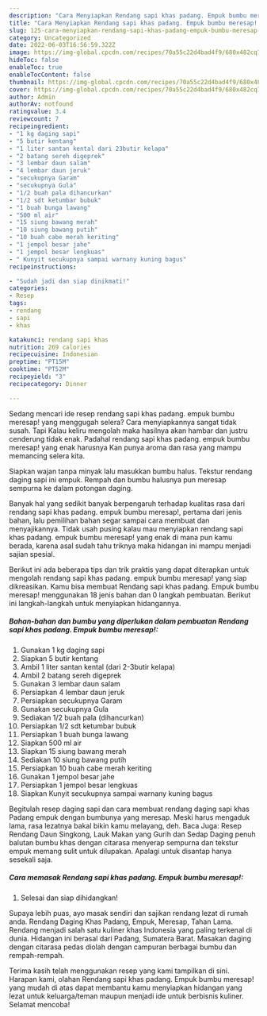 ```yaml
---
description: "Cara Menyiapkan Rendang sapi khas padang. Empuk bumbu meresap! Menu Buat lebaran"
title: "Cara Menyiapkan Rendang sapi khas padang. Empuk bumbu meresap! Menu Buat lebaran"
slug: 125-cara-menyiapkan-rendang-sapi-khas-padang-empuk-bumbu-meresap-menu-buat-lebaran
category: Uncategorized
date: 2022-06-03T16:56:59.322Z
image: https://img-global.cpcdn.com/recipes/70a55c22d4bad4f9/680x482cq70/rendang-sapi-khas-padang-empuk-bumbu-meresap-foto-resep-utama.jpg
hideToc: false
enableToc: true
enableTocContent: false
thumbnail: https://img-global.cpcdn.com/recipes/70a55c22d4bad4f9/680x482cq70/rendang-sapi-khas-padang-empuk-bumbu-meresap-foto-resep-utama.jpg
cover: https://img-global.cpcdn.com/recipes/70a55c22d4bad4f9/680x482cq70/rendang-sapi-khas-padang-empuk-bumbu-meresap-foto-resep-utama.jpg
author: Admin
authorAv: notfound
ratingvalue: 3.4
reviewcount: 7
recipeingredient:
- "1 kg daging sapi"
- "5 butir kentang"
- "1 liter santan kental dari 23butir kelapa"
- "2 batang sereh digeprek"
- "3 lembar daun salam"
- "4 lembar daun jeruk"
- "secukupnya Garam"
- "secukupnya Gula"
- "1/2 buah pala dihancurkan"
- "1/2 sdt ketumbar bubuk"
- "1 buah bunga lawang"
- "500 ml air"
- "15 siung bawang merah"
- "10 siung bawang putih"
- "10 buah cabe merah keriting"
- "1 jempol besar jahe"
- "1 jempol besar lengkuas"
- " Kunyit secukupnya sampai warnany kuning bagus"
recipeinstructions:

- "Sudah jadi dan siap dinikmati!"
categories:
- Resep
tags:
- rendang
- sapi
- khas

katakunci: rendang sapi khas 
nutrition: 269 calories
recipecuisine: Indonesian
preptime: "PT15M"
cooktime: "PT52M"
recipeyield: "3"
recipecategory: Dinner

---
```



Sedang mencari ide resep rendang sapi khas padang. empuk bumbu meresap! yang menggugah selera? Cara menyiapkannya sangat tidak susah. Tapi Kalau keliru mengolah maka hasilnya akan hambar dan justru cenderung tidak enak. Padahal rendang sapi khas padang. empuk bumbu meresap! yang enak harusnya Kan punya aroma dan rasa yang mampu memancing selera kita.


Siapkan wajan tanpa minyak lalu masukkan bumbu halus. Tekstur rendang daging sapi ini empuk. Rempah dan bumbu halusnya pun meresap sempurna ke dalam potongan daging.

Banyak hal yang sedikit banyak berpengaruh terhadap kualitas rasa dari rendang sapi khas padang. empuk bumbu meresap!, pertama dari jenis bahan, lalu pemilihan bahan segar sampai cara membuat dan menyajikannya. Tidak usah pusing kalau mau menyiapkan rendang sapi khas padang. empuk bumbu meresap! yang enak di mana pun kamu berada, karena asal sudah tahu triknya maka hidangan ini mampu menjadi sajian spesial.


Berikut ini ada beberapa tips dan trik praktis yang dapat diterapkan untuk mengolah rendang sapi khas padang. empuk bumbu meresap! yang siap dikreasikan. Kamu bisa membuat Rendang sapi khas padang. Empuk bumbu meresap! menggunakan 18 jenis bahan dan 0 langkah pembuatan. Berikut ini langkah-langkah untuk menyiapkan hidangannya.

<!--inarticleads1-->

##### Bahan-bahan dan bumbu yang diperlukan dalam pembuatan Rendang sapi khas padang. Empuk bumbu meresap!:

1. Gunakan 1 kg daging sapi
1. Siapkan 5 butir kentang
1. Ambil 1 liter santan kental (dari 2-3butir kelapa)
1. Ambil 2 batang sereh digeprek
1. Gunakan 3 lembar daun salam
1. Persiapkan 4 lembar daun jeruk
1. Persiapkan secukupnya Garam
1. Gunakan secukupnya Gula
1. Sediakan 1/2 buah pala (dihancurkan)
1. Persiapkan 1/2 sdt ketumbar bubuk
1. Persiapkan 1 buah bunga lawang
1. Siapkan 500 ml air
1. Siapkan 15 siung bawang merah
1. Sediakan 10 siung bawang putih
1. Persiapkan 10 buah cabe merah keriting
1. Gunakan 1 jempol besar jahe
1. Persiapkan 1 jempol besar lengkuas
1. Siapkan  Kunyit secukupnya sampai warnany kuning bagus


Begitulah resep daging sapi dan cara membuat rendang daging sapi khas Padang empuk dengan bumbunya yang meresap. Meski harus mengaduk lama, rasa lezatnya bakal bikin kamu melayang, deh. Baca Juga: Resep Rendang Daun Singkong, Lauk Makan yang Gurih dan Sedap Daging penuh balutan bumbu khas dengan citarasa menyerap sempurna dan tekstur empuk memang sulit untuk dilupakan. Apalagi untuk disantap hanya sesekali saja. 

<!--inarticleads2-->

##### Cara memasak Rendang sapi khas padang. Empuk bumbu meresap!:


1. Selesai dan siap dihidangkan!

Supaya lebih puas, ayo masak sendiri dan sajikan rendang lezat di rumah anda. Rendang Daging Khas Padang, Empuk, Meresap, Tahan Lama. Rendang menjadi salah satu kuliner khas Indonesia yang paling terkenal di dunia. Hidangan ini berasal dari Padang, Sumatera Barat. Masakan daging dengan citarasa pedas diolah dengan campuran berbagai bumbu dan rempah-rempah. 

Terima kasih telah menggunakan resep yang kami tampilkan di sini. Harapan kami, olahan Rendang sapi khas padang. Empuk bumbu meresap! yang mudah di atas dapat membantu kamu menyiapkan hidangan yang lezat untuk keluarga/teman maupun menjadi ide untuk berbisnis kuliner. Selamat mencoba!
